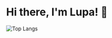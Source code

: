 # Hi there, I'm Lupa! 👋

![Top Langs](https://github-readme-stats.vercel.app/api/top-langs/?username=Lupalll&layout=compact)

